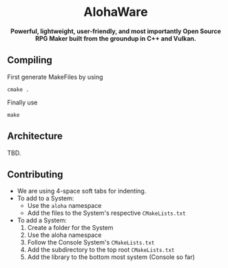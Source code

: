 <h1 align="center">AlohaWare</h1>  
<p align="center">  
 <b> Powerful, lightweight, user-friendly, and most importantly Open Source RPG Maker built from the groundup in C++ and Vulkan.</b>  
</p> 

## Compiling
First generate MakeFiles by using

```
cmake .
```

Finally use

```
make
```

## Architecture
TBD.
## Contributing
* We are using 4-space soft tabs for indenting.
* To add to a System: 
  * Use the `aloha` namespace
  * Add the files to the System's respective `CMakeLists.txt`
* To add a System:
  1. Create a folder for the System
  2. Use the aloha namespace
  3. Follow the Console System's `CMakeLists.txt`
  4. Add the subdirectory to the top root `CMakeLists.txt`
  5. Add the library to the bottom most system (Console so far)
